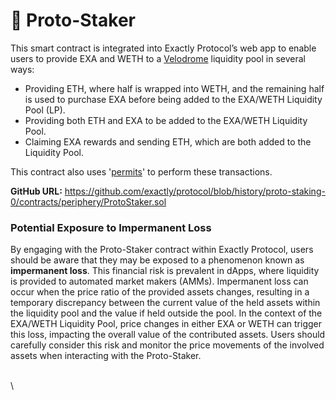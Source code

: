 # 🥩 Proto-Staker

This smart contract is integrated into Exactly Protocol’s web app to enable users to provide EXA and WETH to a [Velodrome](https://velodrome.finance/) liquidity pool in several ways:

* Providing ETH, where half is wrapped into WETH, and the remaining half is used to purchase EXA before being added to the EXA/WETH Liquidity Pool (LP).
* Providing both ETH and EXA to be added to the EXA/WETH Liquidity Pool.
* Claiming EXA rewards and sending ETH, which are both added to the Liquidity Pool.

This contract also uses '[permits](https://help.1inch.io/en/articles/5435386-permit-712-signed-token-approvals-and-how-they-work-on-1inch)' to perform these transactions.

**GitHub URL:** [https://github.com/exactly/protocol/blob/history/proto-staking-0/contracts/periphery/ProtoStaker.sol ](https://github.com/exactly/protocol/blob/history/proto-staking-0/contracts/periphery/ProtoStaker.sol)

### Potential Exposure to Impermanent Loss

By engaging with the Proto-Staker contract within Exactly Protocol, users should be aware that they may be exposed to a phenomenon known as **impermanent loss**. This financial risk is prevalent in dApps, where liquidity is provided to automated market makers (AMMs). Impermanent loss can occur when the price ratio of the provided assets changes, resulting in a temporary discrepancy between the current value of the held assets within the liquidity pool and the value if held outside the pool. In the context of the EXA/WETH Liquidity Pool, price changes in either EXA or WETH can trigger this loss, impacting the overall value of the contributed assets. Users should carefully consider this risk and monitor the price movements of the involved assets when interacting with the Proto-Staker.

\
\
